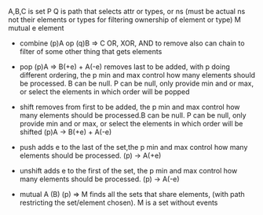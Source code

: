 A,B,C is set
P Q is path that selects attr or types, or ns (must be actual ns not their elements or types for filtering ownership of element or type)
M mutual
e element

* combine
  (p)A op (q)B => C
  OR, XOR, AND
  to remove also can chain to filter of some other thing that gets elements

* pop
  (p)A => B(+e) + A(-e)
  removes last to be added, with p doing different ordering, the p min and max control how many elements should be processed. B can be null.
  P can be null, only provide min and or max, or select the elements in which order will be popped

* shift
  removes from first to be added, the p min and max control how many elements should be processed.B can be null.
  P can be null, only provide min and or max, or select the elements in which order will be shifted
  (p)A -> B(+e) + A(-e)

* push adds e to the last of the set,the p min and max control how many elements should be processed.
  (p) -> A(+e)

* unshift adds e to the first of the set, the p min and max control how many elements should be processed.
  (p) -> A(-e)

* mutual A (B)
  (p) => M
  finds all the sets that share elements, (with path restricting the set/element chosen). M is a set without events
